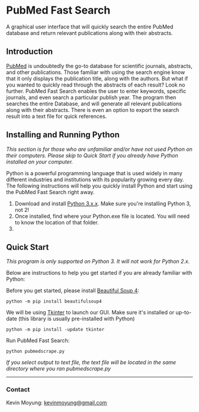 # PubMed Fast Search
A graphical user interface that will quickly search the entire PubMed database and return relevant publications along with their abstracts.

## Introduction
[PubMed](https://www.ncbi.nlm.nih.gov/pubmed/) is undoubtedly the go-to database for scientific journals, abstracts, and other publications. Those familiar with using the search engine know that it only displays the publication title, along with the authors. But what if you wanted to quickly read through the abstracts of each result? Look no further. PubMed Fast Search enables the user to enter keywords, specific journals, and even search a particular publish year. The program then searches the entire Database, and will generate all relevant publications along with their abstracts. There is even an option to export the search result into a text file for quick references.

## Installing and Running Python
*This section is for those who are unfamiliar and/or have not used Python on their computers. Please skip to *Quick Start* if you already have Python installed on your computer.*

Python is a powerful programming language that is used widely in many different industries and institutions with its popularity growing every day. The following instructions will help you quickly install Python and start using the PubMed Fast Search right away. 

1. Download and install [Python 3.x.x](https://www.python.org/downloads/). Make sure you're installing Python 3, not 2!
2. Once installed, find where your Python.exe file is located. You will need to know the location of that folder.
3. 

## Quick Start
*This program is only supported on Python 3. It will not work for Python 2.x.*

Below are instructions to help you get started if you are already familiar with Python:

Before you get started, please install [Beautiful Soup 4](https://www.crummy.com/software/BeautifulSoup/bs4/doc/):

`python -m pip install beautifulsoup4`

We will be using [Tkinter](https://wiki.python.org/moin/TkInter) to launch our GUI. Make sure it's installed or up-to-date (this library is usually pre-installed with Python)

`python -m pip install -update tkinter`

Run PubMed Fast Search:

`python pubmedscrape.py`

*If you select output to text file, the text file will be located in the same directory where you ran pubmedscrape.py*

* * *

### Contact
Kevin Moyung: kevinmoyung@gmail.com
